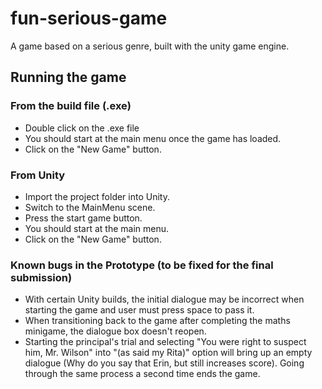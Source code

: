# fun-serious-game
A game based on a serious genre, built with the unity game engine.


## Running the game

### From the build file (.exe)
* Double click on the .exe file
* You should start at the main menu once the game has loaded.
* Click on the "New Game" button.


### From Unity
* Import the project folder into Unity.
* Switch to the MainMenu scene.
* Press the start game button.
* You should start at the main menu.
* Click on the "New Game" button.



### Known bugs in the Prototype (to be fixed for the final submission)
* With certain Unity builds, the initial dialogue may be incorrect when starting the game and user must press space to pass it. 
* When transitioning back to the game after completing the maths minigame, the dialogue box doesn't reopen.
* Starting the principal's trial and selecting "You were right to suspect him, Mr. Wilson" into "(as said my Rita)" option will bring up an empty dialogue (Why do you say that Erin, but still increases score). Going through the same process a second time ends the game.
